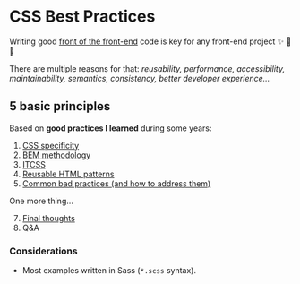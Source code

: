# CSS Best Practices

Writing good [front of the front-end](https://bradfrost.com/blog/post/front-of-the-front-end-and-back-of-the-front-end-web-development/) code is key for any front-end project ✨ 🎨 📐

There are multiple reasons for that: _reusability, performance, accessibility, maintainability, semantics, consistency, better developer experience…_

## 5 basic principles

Based on **good practices I learned** during some years:

1. [CSS specificity](https://github.com/nadalsol/css-best-practices-at-hnc/blob/main/01-css-specificity.md)
2. [BEM methodology](https://github.com/nadalsol/css-best-practices-at-hnc/blob/main/02-bem-methodology.md)
3. [ITCSS](https://github.com/nadalsol/css-best-practices-at-hnc/blob/main/03-itcss.md)
4. [Reusable HTML patterns](https://github.com/nadalsol/css-best-practices-at-hnc/blob/main/04-reusable-html-patterns.md)
5. [Common bad practices (and how to address them)](https://github.com/nadalsol/css-best-practices-at-hnc/blob/main/05-common-bad-practices.md)

One more thing…

7. [Final thoughts](https://github.com/nadalsol/css-best-practices-at-hnc/blob/main/06-final-thoughts.md)
8. Q&A

### Considerations

- Most examples written in Sass (`*.scss` syntax).

